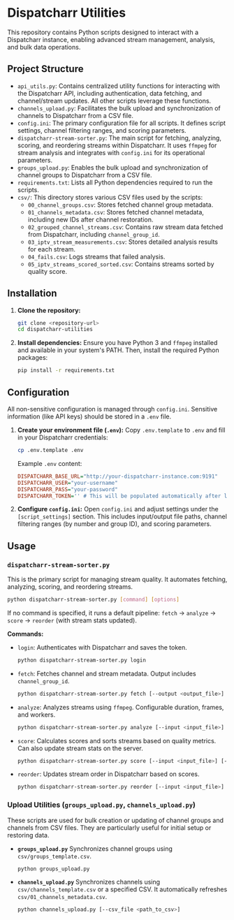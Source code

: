 # Dispatcharr Utilities

This repository contains Python scripts designed to interact with a Dispatcharr instance, enabling advanced stream management, analysis, and bulk data operations.

## Project Structure

-   `api_utils.py`: Contains centralized utility functions for interacting with the Dispatcharr API, including authentication, data fetching, and channel/stream updates. All other scripts leverage these functions.
-   `channels_upload.py`: Facilitates the bulk upload and synchronization of channels to Dispatcharr from a CSV file.
-   `config.ini`: The primary configuration file for all scripts. It defines script settings, channel filtering ranges, and scoring parameters.
-   `dispatcharr-stream-sorter.py`: The main script for fetching, analyzing, scoring, and reordering streams within Dispatcharr. It uses `ffmpeg` for stream analysis and integrates with `config.ini` for its operational parameters.
-   `groups_upload.py`: Enables the bulk upload and synchronization of channel groups to Dispatcharr from a CSV file.
-   `requirements.txt`: Lists all Python dependencies required to run the scripts.
-   `csv/`: This directory stores various CSV files used by the scripts:
    -   `00_channel_groups.csv`: Stores fetched channel group metadata.
    -   `01_channels_metadata.csv`: Stores fetched channel metadata, including new IDs after channel restoration.
    -   `02_grouped_channel_streams.csv`: Contains raw stream data fetched from Dispatcharr, including `channel_group_id`.
    -   `03_iptv_stream_measurements.csv`: Stores detailed analysis results for each stream.
    -   `04_fails.csv`: Logs streams that failed analysis.
    -   `05_iptv_streams_scored_sorted.csv`: Contains streams sorted by quality score.

## Installation

1.  **Clone the repository:**
    ```bash
    git clone <repository-url>
    cd dispatcharr-utilities
    ```

2.  **Install dependencies:**
    Ensure you have Python 3 and `ffmpeg` installed and available in your system's PATH. Then, install the required Python packages:
    ```bash
    pip install -r requirements.txt
    ```

## Configuration

All non-sensitive configuration is managed through `config.ini`. Sensitive information (like API keys) should be stored in a `.env` file.

1.  **Create your environment file (`.env`):**
    Copy `.env.template` to `.env` and fill in your Dispatcharr credentials:
    ```bash
    cp .env.template .env
    ```
    Example `.env` content:
    ```ini
    DISPATCHARR_BASE_URL="http://your-dispatcharr-instance.com:9191"
    DISPATCHARR_USER="your-username"
    DISPATCHARR_PASS="your-password"
    DISPATCHARR_TOKEN='' # This will be populated automatically after login
    ```

2.  **Configure `config.ini`:**
    Open `config.ini` and adjust settings under the `[script_settings]` section. This includes input/output file paths, channel filtering ranges (by number and group ID), and scoring parameters.

## Usage

### `dispatcharr-stream-sorter.py`

This is the primary script for managing stream quality. It automates fetching, analyzing, scoring, and reordering streams.

```bash
python dispatcharr-stream-sorter.py [command] [options]
```

If no command is specified, it runs a default pipeline: `fetch` -> `analyze` -> `score` -> `reorder` (with stream stats updated).

**Commands:**

-   `login`: Authenticates with Dispatcharr and saves the token.
    ```bash
    python dispatcharr-stream-sorter.py login
    ```
-   `fetch`: Fetches channel and stream metadata. Output includes `channel_group_id`.
    ```bash
    python dispatcharr-stream-sorter.py fetch [--output <output_file>]
    ```
-   `analyze`: Analyzes streams using `ffmpeg`. Configurable duration, frames, and workers.
    ```bash
    python dispatcharr-stream-sorter.py analyze [--input <input_file>] [--output <output_file>] [--fails_output <fails_file>] [--duration <seconds>] [--idet-frames <frames>] [--timeout <seconds>] [--workers <number>] [--retries <number>] [--retry-delay <seconds>]
    ```
-   `score`: Calculates scores and sorts streams based on quality metrics. Can also update stream stats on the server.
    ```bash
    python dispatcharr-stream-sorter.py score [--input <input_file>] [--output <output_file>] [--update-stats]
    ```
-   `reorder`: Updates stream order in Dispatcharr based on scores.
    ```bash
    python dispatcharr-stream-sorter.py reorder [--input <input_file>]
    ```

### Upload Utilities (`groups_upload.py`, `channels_upload.py`)

These scripts are used for bulk creation or updating of channel groups and channels from CSV files. They are particularly useful for initial setup or restoring data.

-   **`groups_upload.py`**
    Synchronizes channel groups using `csv/groups_template.csv`.
    ```bash
    python groups_upload.py
    ```

-   **`channels_upload.py`**
    Synchronizes channels using `csv/channels_template.csv` or a specified CSV. It automatically refreshes `csv/01_channels_metadata.csv`.
    ```bash
    python channels_upload.py [--csv_file <path_to_csv>]
    ```

